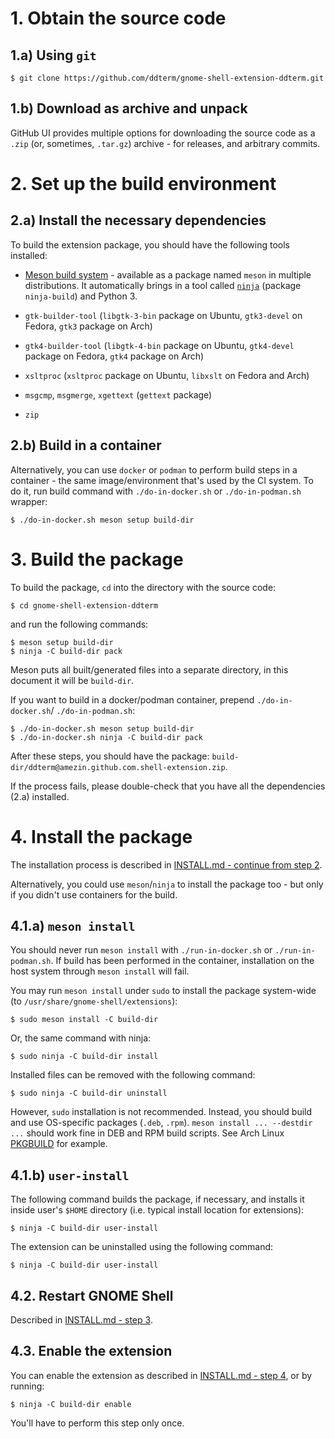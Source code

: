 # 1. Obtain the source code

## 1.a) Using `git`

    $ git clone https://github.com/ddterm/gnome-shell-extension-ddterm.git

## 1.b) Download as archive and unpack

GitHub UI provides multiple options for downloading the source code as a `.zip`
(or, sometimes, `.tar.gz`) archive - for releases, and arbitrary commits.

# 2. Set up the build environment

## 2.a) Install the necessary dependencies

To build the extension package, you should have the following tools installed:

- [Meson build system](https://mesonbuild.com/) - available as a package named
`meson` in multiple distributions. It automatically brings in a tool called
[`ninja`](https://ninja-build.org/) (package `ninja-build`) and Python 3.

- `gtk-builder-tool` (`libgtk-3-bin` package on Ubuntu, `gtk3-devel` on Fedora,
`gtk3` package on Arch)

- `gtk4-builder-tool` (`libgtk-4-bin` package on Ubuntu, `gtk4-devel` package
on Fedora, `gtk4` package on Arch)

- `xsltproc` (`xsltproc` package on Ubuntu, `libxslt` on Fedora and Arch)

- `msgcmp`, `msgmerge`, `xgettext` (`gettext` package)

- `zip`

## 2.b) Build in a container

Alternatively, you can use `docker` or `podman` to perform build steps in a
container - the same image/environment that's used by the CI system. To do it,
run build command with `./do-in-docker.sh` or `./do-in-podman.sh` wrapper:

    $ ./do-in-docker.sh meson setup build-dir

# 3. Build the package

To build the package, `cd` into the directory with the source code:

    $ cd gnome-shell-extension-ddterm

and run the following commands:

    $ meson setup build-dir
    $ ninja -C build-dir pack

Meson puts all built/generated files into a separate directory, in this document
it will be `build-dir`.

If you want to build in a docker/podman container, prepend `./do-in-docker.sh`/
`./do-in-podman.sh`:

    $ ./do-in-docker.sh meson setup build-dir
    $ ./do-in-docker.sh ninja -C build-dir pack

After these steps, you should have the package:
`build-dir/ddterm@amezin.github.com.shell-extension.zip`.

If the process fails, please double-check that you have all the dependencies
(2.a) installed.

# 4. Install the package

The installation process is described in
[INSTALL.md - continue from step 2](INSTALL.md#2-install-the-package).

Alternatively, you could use `meson`/`ninja` to install the package too -
but only if you didn't use containers for the build.

## 4.1.a) `meson install`

You should never run `meson install` with `./run-in-docker.sh` or
`./run-in-podman.sh`. If build has been performed in the container,
installation on the host system through `meson install` will fail.

You may run `meson install` under `sudo` to install the package system-wide
(to `/usr/share/gnome-shell/extensions`):

    $ sudo meson install -C build-dir

Or, the same command with ninja:

    $ sudo ninja -C build-dir install

Installed files can be removed with the following command:

    $ sudo ninja -C build-dir uninstall

However, `sudo` installation is not recommended. Instead, you should build and
use OS-specific packages (`.deb`, `.rpm`). `meson install ... --destdir ...`
should work fine in DEB and RPM build scripts. See Arch Linux
[PKGBUILD](/PKGBUILD) for example.

## 4.1.b) `user-install`

The following command builds the package, if necessary, and installs it
inside user's `$HOME` directory (i.e. typical install location for extensions):

    $ ninja -C build-dir user-install

The extension can be uninstalled using the following command:

    $ ninja -C build-dir user-install

## 4.2. Restart GNOME Shell

Described in [INSTALL.md - step 3](INSTALL.md#3-restart-gnome-shell).

## 4.3. Enable the extension

You can enable the extension as described in
[INSTALL.md - step 4](INSTALL.md#4-enable-the-extension), or by running:

    $ ninja -C build-dir enable

You'll have to perform this step only once.
